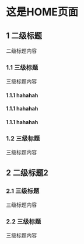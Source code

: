 # 这是HOME页面

## 1 二级标题
二级标题内容
### 1.1 三级标题
三级标题内容
#### 1.1.1 hahahah
#### 1.1.1 hahahah
#### 1.1.1 hahahah
### 1.2 三级标题
三级标题内容

## 2 二级标题2
### 2.1 三级标题
三级标题内容
### 2.2 三级标题
三级标题内容